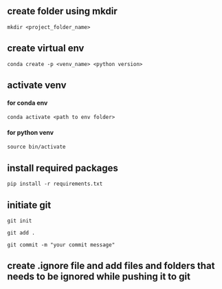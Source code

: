 ## create folder using mkdir 

```
mkdir <project_folder_name>
```
## create virtual env

```
conda create -p <venv_name> <python version>
```

## activate venv
#### for conda env
```
conda activate <path to env folder> 
```
#### for python venv
```
source bin/activate  
```
## install required packages
```
pip install -r requirements.txt
```

## initiate git
```
git init
```
```
git add .
```
```
git commit -m "your commit message"
```
## create .ignore file and add files and folders that needs to be ignored while pushing it to git